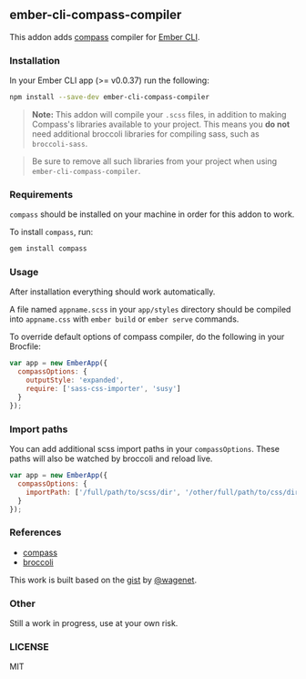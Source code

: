 ## ember-cli-compass-compiler

This addon adds [compass](http://compass-style.org/) compiler for [Ember CLI](http://www.ember-cli.com/).

### Installation

In your Ember CLI app (>= v0.0.37) run the following:

```bash
npm install --save-dev ember-cli-compass-compiler
```

> **Note:** This addon will compile your `.scss` files, in addition to making Compass's
  libraries available to your project. This means you **do not** need additional broccoli libraries
  for compiling sass, such as `broccoli-sass`.
  
> Be sure to remove all such libraries from your project when using `ember-cli-compass-compiler`.

### Requirements

`compass` should be installed on your machine in order for this addon to work.

To install `compass`, run:

```bash
gem install compass
```

### Usage

After installation everything should work automatically.

A file named `appname.scss` in your `app/styles` directory should be compiled into `appname.css` 
with `ember build` or `ember serve` commands.


To override default options of compass compiler, do the following in your Brocfile:

```javascript
var app = new EmberApp({
  compassOptions: {
    outputStyle: 'expanded',
    require: ['sass-css-importer', 'susy']
  }
});
```

### Import paths

You can add additional scss import paths in your `compassOptions`. These paths will also be watched by broccoli and reload live.

```javascript
var app = new EmberApp({
  compassOptions: {
    importPath: ['/full/path/to/scss/dir', '/other/full/path/to/css/dir']
  }
});
```


### References

* [compass](http://compass-style.org/)
* [broccoli](https://github.com/broccolijs/broccoli)

This work is built based on the [gist](https://gist.github.com/wagenet/79b804eb943b9f3d7594) by [@wagenet](https://github.com/wagenet).

### Other

Still a work in progress, use at your own risk.

### LICENSE

MIT
